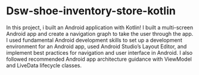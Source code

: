 # Dsw-shoe-inventory-store-kotlin


In this project, i built an Android application with Kotlin!  I built a multi-screen Android app and create a navigation graph to take the user through the app. I used fundamental Android development skills to set up a development environment for an Android app, used Android Studio’s Layout Editor, and implement best practices for navigation and user interface in Android. I also followed recommended Android app architecture guidance with ViewModel and LiveData lifecycle classes.
